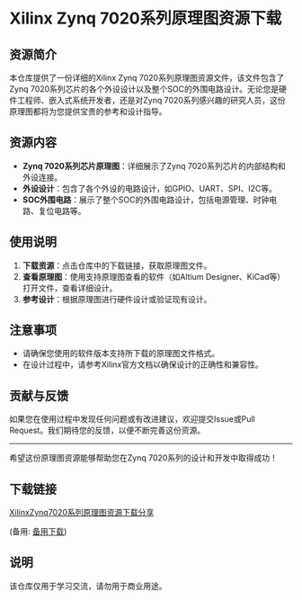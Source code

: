 # Xilinx Zynq 7020系列原理图资源下载

## 资源简介

本仓库提供了一份详细的Xilinx Zynq 7020系列原理图资源文件，该文件包含了Zynq 7020系列芯片的各个外设设计以及整个SOC的外围电路设计。无论您是硬件工程师、嵌入式系统开发者，还是对Zynq 7020系列感兴趣的研究人员，这份原理图都将为您提供宝贵的参考和设计指导。

## 资源内容

- **Zynq 7020系列芯片原理图**：详细展示了Zynq 7020系列芯片的内部结构和外设连接。
- **外设设计**：包含了各个外设的电路设计，如GPIO、UART、SPI、I2C等。
- **SOC外围电路**：展示了整个SOC的外围电路设计，包括电源管理、时钟电路、复位电路等。

## 使用说明

1. **下载资源**：点击仓库中的下载链接，获取原理图文件。
2. **查看原理图**：使用支持原理图查看的软件（如Altium Designer、KiCad等）打开文件，查看详细设计。
3. **参考设计**：根据原理图进行硬件设计或验证现有设计。

## 注意事项

- 请确保您使用的软件版本支持所下载的原理图文件格式。
- 在设计过程中，请参考Xilinx官方文档以确保设计的正确性和兼容性。

## 贡献与反馈

如果您在使用过程中发现任何问题或有改进建议，欢迎提交Issue或Pull Request。我们期待您的反馈，以便不断完善这份资源。

---

希望这份原理图资源能够帮助您在Zynq 7020系列的设计和开发中取得成功！

## 下载链接
[XilinxZynq7020系列原理图资源下载分享](https://pan.quark.cn/s/f256048663a7) 

(备用: [备用下载](https://pan.baidu.com/s/1xyHg83ihpSrKMuU_h4UsPg?pwd=1234))

## 说明

该仓库仅用于学习交流，请勿用于商业用途。
